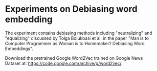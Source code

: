 # Experiments on Debiasing word embedding

The experiment contains debiasing methods including "neutralizing" and "equalizing" discussed by Tolga Bolukbasi et al. in the paper "Man is to Computer Programmer as Woman is to Homemaker? Debiasing Word Embeddings".

Download the pretrained Google Word2Vec trained on Google News Dataset at: https://code.google.com/archive/p/word2vec/.
